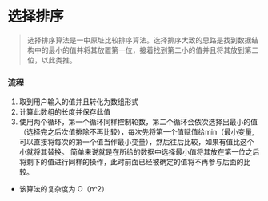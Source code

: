 # 选择排序

> 选择排序算法是一中原址比较排序算法。选择排序大致的思路是找到数据结构中的最小的值并将其放置第一位，接着找到第二小的值并且将其放到第二位，以此类推。

### 流程
1. 取到用户输入的值并且转化为数组形式
2. 计算此数组的长度并保存此值
3. 使用两个循环，第一个循环同样控制轮数，第二个循环会依次选择出最小的值（选择完之后次值排除不再比较），每次先将第一个值赋值给min（最小变量,可以直接将每次的第一个值当作最小变量），然后往后比较，如果有值比这个小就将其替换。 简单来说就是在所给的数据中选择最小值将其放在第一位之后将剩下的值进行同样的操作，此时前面已经被确定的值将不再参与后面的比较。

- 该算法的复杂度为 O（n^2）

